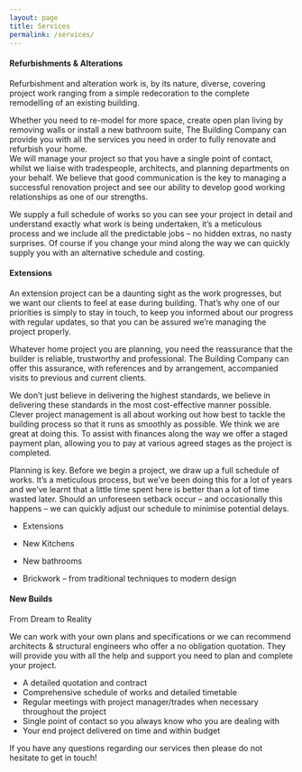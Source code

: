 ```yaml
---
layout: page
title: Services
permalink: /services/
---
```


<div class="row">
      <div class="col-sm-4 mb-3">
        <span class="fa-stack fa-4x purple">
          <i class="fa fa-circle fa-stack-2x "></i>
          <i class="fa fa-gavel fa-stack-1x fa-inverse"></i>
        </span>
        <h4>Refurbishments
&amp;
Alterations</h4>
        <p>Refurbishment and alteration work is, by its nature, diverse, covering project work ranging from a simple redecoration to the complete remodelling of an existing building.</p>
<p>Whether you need to re-model for more space, create open plan living by removing walls or install a new bathroom suite, The Building Company can provide you with all the services you need in order to fully renovate and refurbish your home.<br>
We will manage your project so that you have a single point of contact, whilst we liaise with tradespeople, architects, and planning departments on your behalf. We believe that good communication is the key to managing a successful renovation project and see our ability to develop good working relationships as one of our strengths.</p>
<p>We supply a full schedule of works so you can see your project in detail and understand exactly what work is being undertaken, it’s a meticulous process and we include all the predictable jobs – no hidden extras, no nasty surprises. Of course if you change your mind along the way we can quickly supply you with an alternative schedule and costing.</p>
      </div>
      <div class="col-sm-4 mb-3">
        <span class="fa-stack fa-4x purple">
          <i class="fa fa-circle fa-stack-2x "></i>
          <i class="fa fa-building fa-stack-1x fa-inverse"></i>
        </span>
        <h4>Extensions</h4>
        <p>An extension project can be a daunting sight as the work progresses, but we want our clients to feel at ease during building. That’s why one of our priorities is simply to stay in touch, to keep you informed about our progress with regular updates, so that you can be assured we’re managing the project properly.</p>
<p><span style="font-weight: 400;">Whatever home project you are planning, you need the reassurance that the builder is reliable, trustworthy and professional. The Building Company can offer this assurance, with references and by arrangement, accompanied visits to previous and current clients.</span></p>
<p><span style="font-weight: 400;">We don’t just believe in delivering the highest standards, we believe in delivering these standards in the most cost-effective manner possible. Clever project management is all about working out how best to tackle the building process so that it runs as smoothly as possible. We think we are great at doing this. To assist with finances along the way we offer a staged payment plan, allowing you to pay at various agreed stages as the project is completed.</span></p>
<p><span style="font-weight: 400;">Planning is key. Before we begin a project, we draw up a full schedule of works. It’s a meticulous process, but we’ve been doing this for a lot of years and we’ve learnt that a little time spent here is better than a lot of time wasted later. Should an unforeseen setback occur – and occasionally this happens – we can quickly adjust our schedule to minimise potential delays.</span></p>
<ul>
<li>Extensions</li>
</ul>
<ul>
<li>New Kitchens</li>
</ul>
<ul>
<li>New bathrooms</li>
</ul>
<ul>
<li>Brickwork – from traditional techniques to modern design</li>
</ul>
      </div>
      <div class="col-sm-4 mb-3">
        <span class="fa-stack fa-4x purple">
  <i class="fa fa-circle fa-stack-2x "></i>
  <i class="fa fa-home fa-stack-1x fa-inverse"></i>
</span>
        <h4>New Builds</h4>
        <p><span style="font-weight: 400;">From Dream to Reality</span></p>
<p><span style="font-weight: 400;">We can work with your own plans and specifications or we can recommend architects &amp; structural engineers who offer a no obligation quotation. They will provide you with all the help and support you need to plan and complete your project. </span></p>
<ul>
<li style="font-weight: 400;"><span style="font-weight: 400;">A detailed quotation and contract</span></li>
<li style="font-weight: 400;"><span style="font-weight: 400;">Comprehensive schedule of works and detailed timetable</span></li>
<li style="font-weight: 400;"><span style="font-weight: 400;">Regular meetings with project manager/trades when necessary throughout the project</span></li>
<li style="font-weight: 400;"><span style="font-weight: 400;">Single point of contact so you always know who you are dealing with</span></li>
<li style="font-weight: 400;"><span style="font-weight: 400;">Your end project delivered on time and within budget</span></li>
</ul>
<p><span style="font-weight: 400;">If you have any questions regarding our services then please do not hesitate to get in touch!</span></p>
      </div>
    </div>